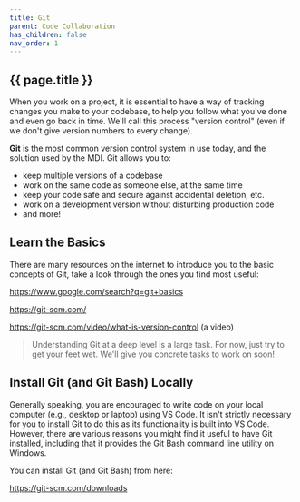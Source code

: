 ```yaml
---
title: Git
parent: Code Collaboration
has_children: false
nav_order: 1
---
```


## {{ page.title }}

When you work on a project, it is essential to have a way
of tracking changes you make to your codebase, to help you follow
what you've done and even go back in time. We'll call this process
"version control" (even if we don't give version numbers to every change).

**Git** is the most common version control system in use today, and the
solution used by the MDI. Git allows you to:

- keep multiple versions of a codebase
- work on the same code as someone else, at the same time
- keep your code safe and secure against accidental deletion, etc.
- work on a development version without disturbing production code
- and more!

## Learn the Basics

There are many resources on the internet to introduce you to the basic
concepts of Git, take a look through the ones you find most useful:

<https://www.google.com/search?q=git+basics>

<https://git-scm.com/>

<https://git-scm.com/video/what-is-version-control> (a video)

> Understanding Git at a deep level is a large task. 
> For now, just try to get your feet wet. 
> We'll give you concrete tasks to work on soon! 

## Install Git (and Git Bash) Locally

Generally speaking, you are encouraged to write code on your 
local computer (e.g., desktop or laptop) using VS Code. It isn't 
strictly necessary for you to install Git
to do this as its functionality is built into VS Code. However,
there are various reasons you might find it useful to have Git installed,
including that it provides the Git Bash command line utility on Windows.

You can install Git (and Git Bash) from here:

<https://git-scm.com/downloads>
